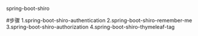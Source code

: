 spring-boot-shiro

#步骤
1.spring-boot-shiro-authentication
2.spring-boot-shiro-remember-me
3.spring-boot-shiro-authorization
4.spring-boot-shiro-thymeleaf-tag